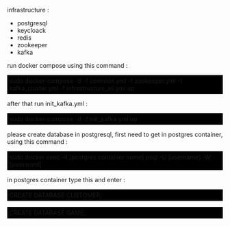infrastructure :
- postgresql
- keycloack
- redis
- zookeeper
- kafka

run docker compose using this command :

<p style="background:black; padding:5px">sudo docker-compose -d -f common.yml -f zookeeper.yml -f kafka_cluster.yml -f infrastructure_all.yml up</p>

after that run init_kafka.yml :
<p style="background:black; padding:5px">sudo docker-compose -d -f init_kafka.yml up</p>

please create database in postgresql, first need to get in postgres container, using this command :
<p style="background:black; padding:5px">sudo docker exec -it [postgres container name] psql -U [username] -W [password]</p>

in postgres container type this and enter :

<p style="background:black; padding:5px">CREATE DATABASE CUSTOMER;</p>

<p style="background:black; padding:5px">CREATE DATABASE GAME;</p>